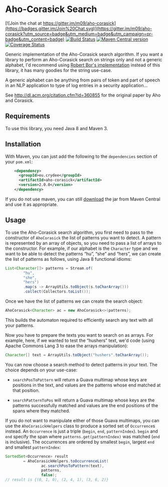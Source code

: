 Aho-Corasick Search
===

[![Join the chat at https://gitter.im/m09/aho-corasick](https://badges.gitter.im/Join%20Chat.svg)](https://gitter.im/m09/aho-corasick?utm_source=badge&utm_medium=badge&utm_campaign=pr-badge&utm_content=badge)
[![Build Status](https://travis-ci.org/m09/aho-corasick.svg?branch=master)](https://travis-ci.org/m09/aho-corasick)
[![Maven Central version](https://img.shields.io/maven-central/v/eu.crydee/aho-corasick.svg)](http://search.maven.org/#search|ga|1|a%3A%22aho-corasick%22) [![Coverage Status](https://coveralls.io/repos/m09/aho-corasick/badge.svg?branch=master)](https://coveralls.io/r/m09/aho-corasick?branch=master)

Generic implementation of the Aho-Corasick search algorithm. If you
want a library to perform an Aho-Corasick search on strings only and
not a generic alphabet, I'd recommend using
[Robert Bor's implementation][robertbor] instead of this library, it
has many goodies for the string use-case.

A generic alphabet can be anything from pairs of token and part of
speech in an NLP application to type of log entries in a security
application…

See http://dl.acm.org/citation.cfm?id=360855 for the original paper by
Aho and Corasick.

[robertbor]: https://github.com/robert-bor/aho-corasick

Requirements
---

To use this library, you need Java 8 and Maven 3.

Installation
---

With Maven, you can just add the following to the `dependencies`
section of your `pom.xml`:

```xml
    <dependency>
      <groupId>eu.crydee</groupId>
      <artifactId>aho-corasick</artifactId>
      <version>2.0.0</version>
    </dependency>
```

If you do not use maven, you can still [download][dl] the jar from
Maven Central and use it as appropriate.

[dl]: http://search.maven.org/remotecontent?filepath=eu/crydee/aho-corasick/2.0.0/aho-corasick-2.0.0.jar

Usage
-----

To use the Aho-Corasick search algorithm, you first need to pass to
the constructor of `AhoCorasick` the list of patterns you want to
detect. A pattern is represented by an array of objects, so you need
to pass a list of arrays to the constructor. For example, if our
alphabet is the `Character` type and we want to be able to detect the
patterns “hu”, “she” and “hers”, we can create the list of patterns as
follows, using Java 8 functional idioms:

```java
List<Character[]> patterns = Stream.of(
        "hu",
        "she",
        "hers")
        .map(s -> ArrayUtils.toObject(s.toCharArray()))
        .collect(Collectors.toList());
```

Once we have the list of patterns we can create the search object:

```java
AhoCorasick<Character> ac = new AhoCorasick<>(patterns);
```

This builds the automaton required to efficiently search any text with
all your patterns.

Now you have to prepare the texts you want to search on as arrays. For
example, here, if we wanted to test the “hushers” text, we'd code
(using Apache Commons Lang 3 to ease the arrays manipulation):

```java
Character[] text = ArrayUtils.toObject("hushers".toCharArray());
```

You can now choose a search method to detect patterns in your
text. The choice depends on your use-case:

- `searchPosToPattern` will return a Guava multimap whose keys are
  positions in the text, and values are the patterns whose end matched
  at that position.

- `searchPatternToPos` will return a Guava multimap whose keys are the
  patterns successfully matched and values are the end positions of
  the spans where they matched.

If you do not want to manipulate either of those Guava multimaps, you
can use the `AhoCorasickHelpers` class to produce a sorted set of
`Occurrence`s instead. An `Occurrence` is just a triple (`begin`,
`end`, `patternIndex`). `begin` and `end` specify the span where
`patterns.get(patternIndex)` was matched (`end` is inclusive). The
occurrences are ordered by smallest `begin`, largest `end` and
smallest `patternIndex`:

```java
SortedSet<Occurrence> result
        = AhoCorasickHelpers.toOccurrenceList(
                ac.searchPosToPattern(text),
                patterns,
                false);
// result is {(0, 1, 0), (2, 4, 1), (3, 6, 2)}
```
